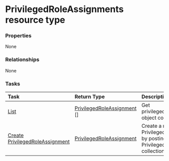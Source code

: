 # PrivilegedRoleAssignments resource type



### Properties
None

### Relationships
None


### Tasks

| Task		   | Return Type	|Description|
|:---------------|:--------|:----------|
|[List](../api/privilegedroleassignment_list.md) | [PrivilegedRoleAssignment](privilegedroleassignment.md) [] |Get privilegedRoleAssignment object collection. |
|[Create PrivilegedRoleAssignment](../api/privilegedroleassignment_post_privilegedroleassignments.md) |[PrivilegedRoleAssignment](privilegedroleassignment.md)| Create a new PrivilegedRoleAssignment by posting to the PrivilegedRoleAssignments collection.|

<!-- uuid: 4fb48846-b9d2-4cdc-b160-045c5d70695e
2015-10-16 23:06:08 UTC -->
<!-- {
  "type": "#page.annotation",
  "description": "PrivilegedRoleAssignments resource",
  "keywords": "",
  "section": "documentation",
  "tocPath": ""
}-->